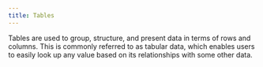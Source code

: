 ```yaml
---
title: Tables
---
```


Tables are used to group, structure, and present data in terms of rows and columns. This is commonly referred to as tabular data, which enables users to easily look up any value based on its relationships with some other data.